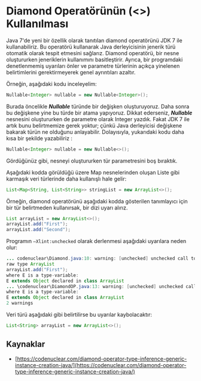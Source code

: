 # Diamond Operatörünün (<>) Kullanılması

Java 7'de yeni bir özellik olarak tanıtılan diamond operatörünü JDK 7 ile kullanabiliriz. Bu operatörü kullanarak Java derleyicisinin jenerik türü otomatik olarak tespit etmesini sağlarız. Diamond operatörü, bir nesne oluştururken jeneriklerin kullanımını basitleştirir. Ayrıca, bir programdaki denetlenmemiş uyarıları önler ve parametre türlerinin açıkça yinelenen belirtimlerini gerektirmeyerek genel ayrıntıları azaltır.

Örneğin, aşağıdaki kodu inceleyelim:

```java
Nullable<Integer> nullable = new Nullable<Integer>();
```

Burada öncelikle **_Nullable<Integer>_** türünde bir değişken oluşturuyoruz. Daha sonra bu değişkene yine bu türde bir atama yapıyoruz. Dikkat ederseniz, **_Nullable_** nesnesini oluştururken de parametre olarak Integer yazdık. Fakat JDK 7 ile artık bunu belirtmemize gerek yoktur; çünkü Java derleyicisi değişkene bakarak türün ne olduğunu anlayabilir. Dolayısıyla, yukarıdaki kodu daha kısa bir şekilde yazabiliriz :

```java
Nullable<Integer> nullable = new Nullable<>();
```

Gördüğünüz gibi, nesneyi oluştururken tür parametresini boş bıraktık.

Aşağıdaki kodda görüldüğü üzere Map nesnelerinden oluşan Liste gibi karmaşık veri türlerinde daha kullanışlı hale gelir:

```java
List<Map<String, List<String>> stringList = new ArrayList<>();
```

Örneğin, diamond operatörünü aşağıdaki kodda gösterilen tanımlayıcı için bir tür belirtmeden kullanırsak, bir dizi uyarı alırız.

```java
List arrayList = new ArrayList<>();
arrayList.add("First");
arrayList.add("Second");
```

Programın `–Xlint:unchecked` olarak derlenmesi aşağıdaki uyarılara neden olur:

```java
... codenuclear\Diamond.java:10: warning: [unchecked] unchecked call to add(E) as a member of the
raw type ArrayList
arrayList.add("First");
where E is a type-variable:
E extends Object declared in class ArrayList
... \codenuclear\DiamondOP.java:13: warning: [unchecked] unchecked call to add(E) as a member of the raw type ArrayList arrayList.add("Second");
where E is a type-variable:
E extends Object declared in class ArrayList
2 warnings
```
Veri türü aşağıdaki gibi belirtilirse bu uyarılar kaybolacaktır:

```java
List<String> arrayList = new ArrayList<>();
```

## Kaynaklar

- [https://codenuclear.com/diamond-operator-type-inference-generic-instance-creation-java/](https://codenuclear.com/diamond-operator-type-inference-generic-instance-creation-java/)
